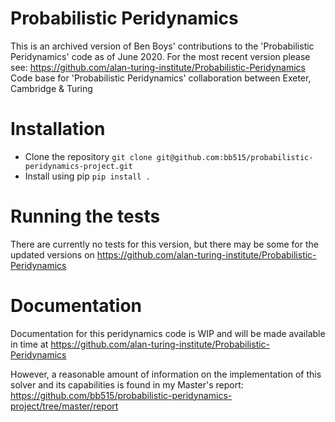 # Probabilistic Peridynamics

This is an archived version of Ben Boys' contributions to the 'Probabilistic Peridynamics' code as of June 2020. For the most recent version please see:
https://github.com/alan-turing-institute/Probabilistic-Peridynamics
Code base for 'Probabilistic Peridynamics' collaboration between Exeter, Cambridge &amp; Turing

# Installation

- Clone the repository `git clone
  git@github.com:bb515/probabilistic-peridynamics-project.git`
- Install using pip `pip install .`

# Running the tests

There are currently no tests for this version, but there may be some for the updated versions on https://github.com/alan-turing-institute/Probabilistic-Peridynamics

# Documentation

Documentation for this peridynamics code is WIP and will be made available in time at https://github.com/alan-turing-institute/Probabilistic-Peridynamics

However, a reasonable amount of information on the implementation of this solver and its capabilities is found in my Master's report:
https://github.com/bb515/probabilistic-peridynamics-project/tree/master/report
